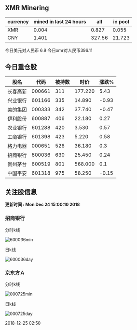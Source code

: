 ## XMR Minering

|currency|mined in last 24 hours|all|in pool|
|---|---|---|---|
|XMR|0.004|0.827|0.055|
|CNY|1.401|327.56|21.723|

今日美元对人民币 6.9	今日xmr对人民币396.11


## 今日重仓股 

|股名|代码|被持数|时价|涨跌%|
|---|---|---|---|---|
|长春高新|000661|311|177.220|5.43|
|兴业银行|601166|335|14.890|-0.93|
|美的集团|000333|342|37.740|-0.47|
|伊利股份|600887|406|22.180|0.27|
|农业银行|601288|420|3.530|0.57|
|工商银行|601398|423|5.220|0.58|
|格力电器|000651|526|36.180|0.3|
|招商银行|600036|630|25.450|0.24|
|贵州茅台|600519|801|568.000|0.1|
|中国平安|601318|975|58.250|-0.15|

## 关注股信息
**更新时间 : Mon Dec 24 15:00:10 2018**
### 招商银行 
分时k线

![600036min](http://image.sinajs.cn/newchart/min/n/sh600036.gif)

日k线

![600036day](http://image.sinajs.cn/newchart/daily/n/sh600036.gif)

### 京东方Ａ 
分时k线

![000725min](http://image.sinajs.cn/newchart/min/n/sz000725.gif)

日k线

![000725day](http://image.sinajs.cn/newchart/daily/n/sz000725.gif)

2018-12-25 02:50
